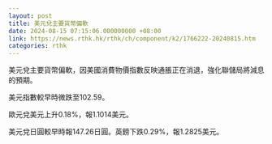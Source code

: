 ```yaml
---
layout: post
title: 美元兌主要貨幣偏軟
date: 2024-08-15 07:15:06.000000000 +08:00
link: https://news.rthk.hk/rthk/ch/component/k2/1766222-20240815.htm
categories: rthk
---
```


美元兌主要貨幣偏軟，因美國消費物價指數反映通脹正在消退，強化聯儲局將減息的預期。

美元指數較早時微跌至102.59。

歐元兌美元上升0.18%，報1.1014美元。

美元兌日圓較早時報147.26日圓。英鎊下跌0.29%，報1.2825美元。
